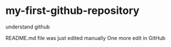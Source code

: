 # my-first-github-repository
understand github

README.md file was just edited manually One more edit in GitHub
